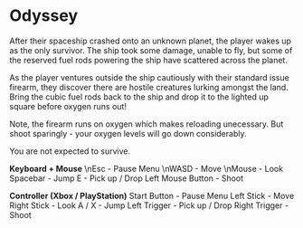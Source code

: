 # Odyssey
After their spaceship crashed onto an unknown planet, the player wakes up as the only survivor. The ship took some damage, unable to fly, but some of the reserved fuel rods powering the ship have scattered across the planet. 

As the player ventures outside the ship cautiously with their standard issue firearm, they discover there are hostile creatures lurking amongst the land. Bring the cubic fuel rods back to the ship and drop it to the lighted up square before oxygen runs out!

Note, the firearm runs on oxygen which makes reloading unecessary. But shoot sparingly - your oxygen levels will go down considerably.

You are not expected to survive.

**Keyboard + Mouse**
\nEsc - Pause Menu
\nWASD - Move
\nMouse - Look
Spacebar - Jump
E - Pick up / Drop
Left Mouse Button - Shoot

**Controller (Xbox / PlayStation)**
Start Button - Pause Menu
Left Stick - Move
Right Stick - Look
A / X - Jump
Left Trigger - Pick up / Drop
Right Trigger - Shoot
